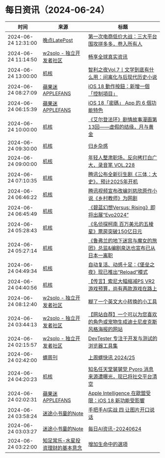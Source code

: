 ﻿# 每日资讯（2024-06-24）

|时间|来源|标题|
|---|---|---|
|2024-06-24 12:31:00|[晚点LatePost](https://feedpress.me/wx-postlate)|[第一次电商低价大战：三大平台围攻拼多多，卷入所有人](http://mp.weixin.qq.com/s?__biz=MzU3Mjk1OTQ0Ng%3D%3D&mid=2247517468&idx=1&sn=8277d0a4e91d1f593bcd408bfcb4c628)|
|2024-06-24 11:14:50|[w2solo - 独立开发者社区](https://w2solo.com/topics/feed)|[畅享全球真实资讯](https://w2solo.com/topics/4717)|
|2024-06-24 13:00:00|[机核](https://www.gcores.com/rss)|[智利之夜Vol.7丨文学到底有什么用：间离化与后现代历史小说](https://www.gcores.com/radios/173210)|
|2024-06-24 08:27:09|[蘋果迷 APPLEFANS](https://applefans.today/feed/)|[iOS 18 動作按鈕：新增一個「控制項目」](https://applefans.today/2024-ios-18-beta-1-action-button/)|
|2024-06-24 06:15:39|[蘋果迷 APPLEFANS](https://applefans.today/feed/)|[iOS 18「密碼」 App 的 6 個功能特色](https://applefans.today/2024-ios-18-password-app-features/)|
|2024-06-24 10:00:00|[机核](https://www.gcores.com/rss)|[《艾尔登法环》剧情故事漫画第13回——虚假的结缘，月与黄金](https://www.gcores.com/articles/184002)|
|2024-06-24 09:30:00|[机核](https://www.gcores.com/rss)|[归乡杂感](https://www.gcores.com/articles/183981)|
|2024-06-24 09:00:00|[机核](https://www.gcores.com/rss)|[年轻人整肃职场，反向拷打白广大，录音笔 VOL.228](https://www.gcores.com/radios/184011)|
|2024-06-24 07:10:35|[机核](https://www.gcores.com/rss)|[腾讯公布全新衍生剧《三体：大史》，预计2025年开机](https://www.gcores.com/articles/184008)|
|2024-06-24 06:46:22|[机核](https://www.gcores.com/rss)|[腾讯视频宣布改编刘慈欣原作小说《乡村教师》为网剧](https://www.gcores.com/articles/184005)|
|2024-06-24 06:45:49|[机核](https://www.gcores.com/rss)|[《碧蓝幻想Versus: Rising》即将出展“Evo2024”](https://www.gcores.com/articles/184006)|
|2024-06-24 05:28:43|[机核](https://www.gcores.com/rss)|[《名侦探柯南 百万美元的五棱星》票房突破150亿日元](https://www.gcores.com/articles/184000)|
|2024-06-24 05:27:14|[机核](https://www.gcores.com/rss)|[《鲁弗兰的地下迷宫与魔女的旅团》总监&编剧泉达也宣布已从日本一离职](https://www.gcores.com/articles/183998)|
|2024-06-24 04:49:34|[机核](https://www.gcores.com/rss)|[自动复活、动感十足：《堡垒之夜》现已推出“Reload”模式](https://www.gcores.com/articles/183996)|
|2024-06-24 04:40:56|[机核](https://www.gcores.com/rss)|[【传言】索尼大幅缩减PS VR2游戏预算，尚有两款游戏在路上](https://www.gcores.com/articles/183995)|
|2024-06-24 08:12:40|[w2solo - 独立开发者社区](https://w2solo.com/topics/feed)|[糊了一个英文大小转换的小工具](https://w2solo.com/topics/4716)|
|2024-06-24 03:44:13|[w2solo - 独立开发者社区](https://w2solo.com/topics/feed)|[【网站自荐】一个可以为您喜欢的角色或宠物生成迪士尼皮克斯风格海报的网站](https://w2solo.com/topics/4715)|
|2024-06-24 02:15:57|[w2solo - 独立开发者社区](https://w2solo.com/topics/feed)|[ DevTester 专注于开发与测试的浏览器工具集](https://w2solo.com/topics/4714)|
|2024-06-24 02:42:00|[蠎周刊](https://weekly.pychina.org/feeds/all.atom.xml)|[上周蠎快讯 2024/25](https://weekly.pychina.org/pyrecap/pyrw-2425.html)|
|2024-06-24 04:20:23|[机核](https://www.gcores.com/rss)|[知名任天堂舅舅党 Pyoro 消息来源遭曝光，现已将社交平台清空](https://www.gcores.com/articles/183993)|
|2024-06-24 02:02:31|[蘋果迷 APPLEFANS](https://applefans.today/feed/)|[Apple Intelligence 在歐盟受限：iOS 18 新功能受影響](https://applefans.today/2024-06-apple-ai-will-not-enter-the-eu-market/)|
|2024-06-24 03:58:24|[迷途小书童的Note](https://xugaoxiang.com/feed)|[手把手AI实战 四 让图片开口说话](https://xugaoxiang.com/2024/06/24/ai-project-4/)|
|2024-06-24 03:03:27|[迷途小书童的Note](https://xugaoxiang.com/feed)|[每日AI资讯-20240624](https://xugaoxiang.com/2024/06/24/ai-daily-20240624/)|
|2024-06-24 03:22:00|[知足常乐-水星投资理财的基本意念](http://mercurychong.blogspot.com/feeds/posts/default)|[增加生命中的選項](http://mercurychong.blogspot.com/2024/06/blog-post_23.html)|
